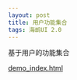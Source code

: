 ```yaml
---
layout: post
title: 用户功能集合
tags: 海鹚UI 2.0
---
```


基于用户的功能集合

[demo_index.html](http://uat.gzhc365.com/html/module/hosinf/html/index.html)













